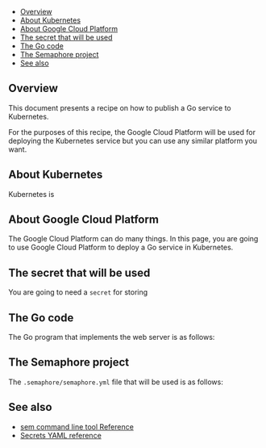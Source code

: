 
* [Overview](#overview)
* [About Kubernetes](#about-kubernetes)
* [About Google Cloud Platform](#about-google-cloud-platform)
* [The secret that will be used](#the-secret-that-will-be-used)
* [The Go code](#the-go-code)
* [The Semaphore project](#the-semaphore-project)
* [See also](#see-also)

## Overview

This document presents a recipe on how to publish a Go service to Kubernetes.

For the purposes of this recipe, the Google Cloud Platform will be used for
deploying the Kubernetes service but you can use any similar platform you want.

## About Kubernetes

Kubernetes is

## About Google Cloud Platform

The Google Cloud Platform can do many things. In this page, you are going to
use Google Cloud Platform to deploy a Go service in Kubernetes.

## The secret that will be used

You are going to need a `secret` for storing


## The Go code

The Go program that implements the web server is as follows:



## The Semaphore project

The `.semaphore/semaphore.yml` file that will be used is as follows:


## See also

* [sem command line tool Reference](https://docs.semaphoreci.com/article/53-sem-reference)
* [Secrets YAML reference](https://docs.semaphoreci.com/article/51-secrets-yaml-reference)
